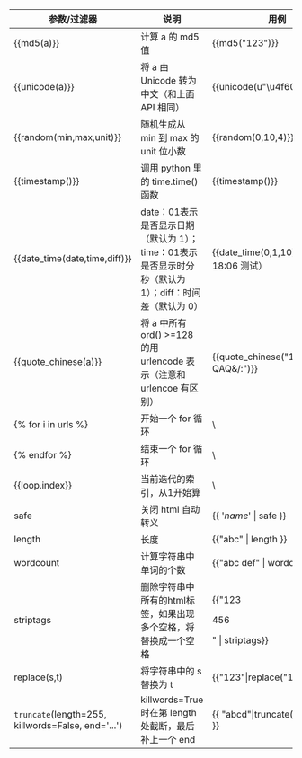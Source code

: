 | 参数/过滤器                                        | 说明                                                         | 用例                                        | 参考值                           |
| -------------------------------------------------- | ------------------------------------------------------------ | ------------------------------------------- | -------------------------------- |
| {{md5(a)}}                                         | 计算 a 的 md5 值                                             | {{md5("123")}}                              | 202cb962ac59075b964b07152d234b70 |
| {{unicode(a)}}                                     | 将 a 由 Unicode 转为中文（和上面 API 相同）                  | {{unicode(u"\u4f60\u597d")}}                | 你好                             |
| {{random(min,max,unit)}}                           | 随机生成从 min 到 max 的 unit 位小数                         | {{random(0,10,4)}}                          | 0.8696                           |
| {{timestamp()}}                                    | 调用 python 里的 time.time() 函数                            | {{timestamp()}}                             | 1599990277.46                    |
| {{date_time(date,time,diff)}}                      | date：01表示是否显示日期（默认为 1）；time：01表示是否显示时分秒（默认为 1）；diff：时间差（默认为 0） | {{date_time(0,1,10)}}（在 18:06 测试）      | 04:06:21                         |
| {{quote_chinese(a)}}                               | 将 a 中所有 ord() >=128 的用 urlencode 表示（注意和 urlencoe 有区别） | {{quote_chinese("123中文QAQ&/:")}}          | 123%E4%B8%AD%E6%96%87QAQ&/:      |
| {% for i in urls %}                                | 开始一个 for 循环                                            | \                                           | \                                |
| {% endfor %}                                       | 结束一个 for 循环                                            | \                                           | \                                |
| {{loop.index}}                                     | 当前迭代的索引，从1开始算                                    | \                                           | \                                |
| safe                                               | 关闭 html 自动转义                                           | {{ '<em>name</em>' \| safe }}               | <em>name</em>                    |
| length                                             | 长度                                                         | {{"abc" \| length }}                        | 3                                |
| wordcount                                          | 计算字符串中单词的个数                                       | {{"abc def" \| wordcount}}                  | 2                                |
| striptags                                          | 删除字符串中所有的html标签，如果出现多个空格，将替换成一个空格 | {{"<a>123</a>    <p>456</p>" \| striptags}} | 123 456                          |
| replace(s,t)                                       | 将字符串中的 s 替换为 t                                      | {{"123"\|replace("1","a")}}                 | a23                              |
| `truncate`(length=255, killwords=False, end='...') | killwords=True 时在第 length 处截断，最后补上一个 end        | {{ "abcd"\|truncate(2, True,'q') }}         | aq                               |

